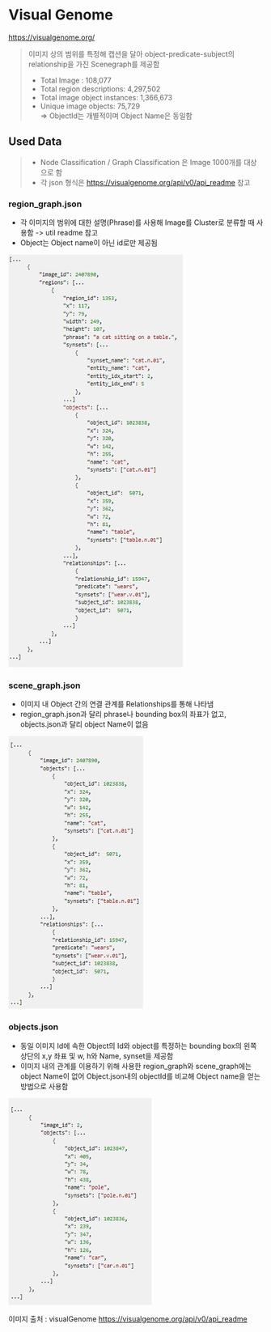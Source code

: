 # **Visual Genome**

https://visualgenome.org/
> 
> 이미지 상의 범위를 특정해 캡션을 달아 object-predicate-subject의 relationship을 가진 Scenegraph를 제공함
> - Total Image : 108,077  
> - Total region descriptions: 4,297,502  
> - Total image object instances: 1,366,673  
> - Unique image objects: 75,729  
> ⇒ ObjectId는 개별적이며 Object Name은 동일함

 
## **Used Data**
> - Node Classification / Graph Classification 은 Image 1000개를 대상으로 함  
> - 각 json 형식은 https://visualgenome.org/api/v0/api_readme 참고


### region_graph.json
- 각 이미지의 범위에 대한 설명(Phrase)를 사용해 Image를 Cluster로 분류할 때 사용함 -> util readme  참고 
- Object는 Object name이 아닌 id로만 제공됨  

<img src="https://github.com/Hanin00/Image_Retrieval/blob/82326deea0e8b8e4092b23ca5b8116548a6f8054/extraImages/region_graphJsonStructure.PNG">

### scene_graph.json
- 이미지 내 Object 간의 연결 관계를 Relationships를 통해 나타냄
- region_graph.json과 달리 phrase나 bounding box의 좌표가 없고, objects.json과 달리 object Name이 없음

<img src="https://github.com/Hanin00/Image_Retrieval/blob/82326deea0e8b8e4092b23ca5b8116548a6f8054/extraImages/scene_graphsJsonStructure.PNG">

### objects.json
- 동일 이미지 Id에 속한 Object의 Id와 object를 특정하는 bounding box의 왼쪽 상단의 x,y 좌표 및 w, h와 Name, synset을 제공함
- 이미지 내의 관계를 이용하기 위해 사용한 region_graph와 scene_graph에는 object Name이 없어 Object.json내의 objectId를 비교해 Object name을 얻는 방법으로 사용함

<img src="https://github.com/Hanin00/Image_Retrieval/blob/82326deea0e8b8e4092b23ca5b8116548a6f8054/extraImages/objectStructure.PNG">

이미지 출처 : visualGenome https://visualgenome.org/api/v0/api_readme
 

